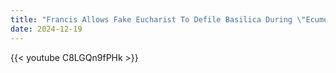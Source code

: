 ```yaml
---
title: "Francis Allows Fake Eucharist To Defile Basilica During \"Ecumenical\" Week"
date: 2024-12-19
---
```


{{< youtube C8LGQn9fPHk >}}
